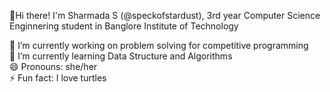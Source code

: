 👋Hi there! I'm Sharmada S (@speckofstardust), 3rd year Computer Science Enginnering student in Banglore Institute of Technology  

🔭 I’m currently working on problem solving for competitive programming  
🌱 I’m currently learning Data Structure and Algorithms  
😄 Pronouns: she/her  
⚡ Fun fact: I love turtles
<!--
**speckofstardust/speckofstardust** is a ✨ _special_ ✨ repository because its `README.md` (this file) appears on your GitHub profile.

Here are some ideas to get you started:

- 
- 
- 👯 I’m looking to collaborate on ...
- 🤔 I’m looking for help with ...
- 💬 Ask me about ...
- 📫 How to reach me: ...
-  ...
- 
